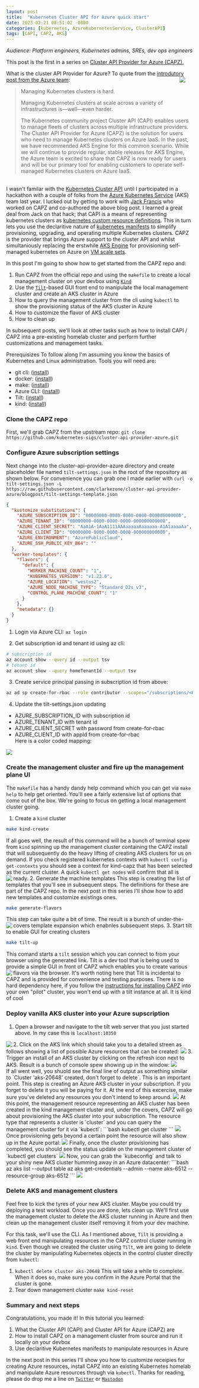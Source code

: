 ```yaml
---
layout: post
title:  "Kubernetes Cluster API for Azure quick start"
date: 2023-02-21 08:51:02 -0800
categories: [kubernetes, AzureKubernetesService, ClusterAPI]
tags: [CAPI, CAPZ, AKS]
---
```

_Audience: Platform engineers, Kubernetes admins, SREs, dev ops engineers_

This post is the first in a series on <a href="https://q6o.to/capza" target="_blank">Cluster API Provider for Azure (CAPZ).</a>

What is the cluster API Provider for Azure?  To quote from the <a href="https://q6o.to/capzb" target="_blank">introdutory post from the Azure team</a>: 
<img style="transform: translatex(0%);left:0; padding-right:20px" src="/static/img/2023-02-21-capz-quickstart/kenny-eliason-uq5RMAZdZG4-unsplash.jpg" align="right"/>
> Managing Kubernetes clusters is hard.
> 
> Managing Kubernetes clusters at scale across a variety of infrastructures is—well—even harder.
> 
> The Kubernetes community project Cluster API (CAPI) enables users to manage fleets of clusters across multiple infrastructure providers. The Cluster API Provider for Azure (CAPZ) is the solution for users who need to manage Kubernetes clusters on Azure IaaS. In the past, we have recommended AKS Engine for this common scenario.  While we will continue to provide regular, stable releases for AKS Engine, the Azure team is excited to share that CAPZ is now ready for users and will be our primary tool for enabling customers to operate self-managed Kubernetes clusters on Azure IaaS.

<br clear="right"/>I wasn't familar with the <a href="httpf://q6o.to/kcapi" target="_blank">Kubernetes Cluster API</a> until I participated in a hackathon with a couple of folks from the <a href="https://q6o.to/aksa" target="_blank">Azure Kubernetes Service</a> (AKS) team last year.  I lucked out by getting to work with <a href="https://q6o.to/jackfrancis" target="_blank">Jack Francis</a> who worked on CAPZ and co-authored the above blog post.  I learned a great deal from Jack on that hack; that CAPI is a means of representing kubernetes clusters as <a href="https://q6o.to/kcrd" target="_blank">kubernetes custom resource definitions</a>.  This in turn lets you use the declaritive nature of <a href="https://q6o.to/kmana" target="_blank">kubernetes manifests</a> to simplify provisioning, upgrading, and operating multiple Kubernetes clusters. CAPZ is the provider that brings Azure support to the cluster API and whilst simultaniously replacing the erstwhile <a href="https://q6o.to/aksengine" target="_blank">AKS Engine</a> for provisioning self-managed kubernetes on Azure on <a href="https://q6o.to/vmssa" target="_blank">VM scale sets</a>.

In this post I'm going to show how to get started from the CAPZ repo and:
1. Run CAPZ from the official repo and using the `makefile` to create a local management cluster on your devbox using <a href="https://q6o.to/kinda" target="_blank">`Kind`</a>
2. Use the <a href="https://q6o.to/tilta" target="_blank">`Tilt`</a>-based GUI front end to manipulate the local management cluster and create an AKS cluster in Azure
3. How to query the management cluster from the cli using `kubectl` to show the provisioning status of the AKS cluster in Azure
4. How to customize the flavor of AKS cluster
5. How to clean up

In subsequent posts, we'll look at other tasks such as how to install CAPI / CAPZ into a pre-existing homelab cluster and perform further customizations and management tasks.

Prerequisizes
To follow along I'm assuming you know the basics of Kubernetes and Linux administration.  Tools you will need are:
- git cli: (<a href="https://q6o.to/giti" target="_blank">install</a>)
- docker: (<a href="https://q6o.to/dockeri" target="_blank">install</a>)
- make: (<a href="https://q6o.to/makei" target="_blank">install</a>)
- Azure CLI: (<a href="https://q6o.to/azclii" target="_blank">install</a>)
- Tilt: (<a href="https://q6o.to/tilti" target="_blank">install</a>)
- kind: (<a href="https://q6o.to/kindi" target="_blank">install</a>)

### Clone the CAPZ repo
First, we'll grab CAPZ from the upstream repo:
`git clone https://github.com/kubernetes-sigs/cluster-api-provider-azure.git`

### Configure Azure subscription settings
Next change into the cluster-api-provider-azure directory and create placeholder file named `tilt-settings.json` in the root of the repository as shown below.  For convenience you can grab one I made earlier with `curl -o tilt-settings.json -L https://raw.githubusercontent.com/clarkezone/cluster-api-provider-azure/blogpost/tilt-settings-template.json`

```json
{
  "kustomize_substitutions": {
    "AZURE_SUBSCRIPTION_ID": "00000000-0000-0000-0000-000000000000",
    "AZURE_TENANT_ID": "00000000-0000-0000-0000-000000000000",
    "AZURE_CLIENT_SECRET": "AaA1A~1AaA1111AAAaaaaaAaaaaaa-A1A1aaaaAa",
    "AZURE_CLIENT_ID": "00000000-0000-0000-0000-000000000000",
    "AZURE_ENVIRONMENT": "AzurePublicCloud",
    "AZURE_SSH_PUBLIC_KEY_B64": ""
  },
  "worker-templates": {
    "flavors": {
      "default": {
        "WORKER_MACHINE_COUNT": "1",
        "KUBERNETES_VERSION": "v1.23.6",
        "AZURE_LOCATION": "westus2",
        "AZURE_NODE_MACHINE_TYPE": "Standard_D2s_v3",
        "CONTROL_PLANE_MACHINE_COUNT": "1"
      }
    },
    "metadata": {}
  }
}
```
1. Login via Azure CLI:
`az login`

2. Get subscription id and tenant id using az cli:
```bash
# subscription id
az account show --query id --output tsv
# tenant id
az account show --query homeTenantId --output tsv
```
3. Create service principal passing in subscription id from above:
```bash
az ad sp create-for-rbac --role contributor --scopes="/subscriptions/<REPLACE-WITH-SUBSCRIPTION-ID-FIELD>"
```
4. Update the tilt-settings.json updating
  - AZURE_SUBSCRIPTION_ID with subscription id
  - AZURE_TENANT_ID with tenant id
  - AZURE_CLIENT_SECRET with password from create-for-rbac
  - AZURE_CLIENT_ID with appId from create-for-rbac<br/>
  Here is a color coded mapping:
  <img style="" src="/static/img/2023-02-21-capz-quickstart/capzidmapping.png" />

### Create the management cluster and fire up the management plane UI
The `makefile` has a handy dandy help command which you can get via `make help` to help get oriented.  You'll see a fairly extensive list of options that come out of the box.  We're going to focus on getting a local management cluster going.

1. Create a `kind` cluster
  ```bash
  make kind-create
  ```
  If all goes well, the result of this command will be a bunch of terminal spew from `kind` spinning up the management cluster containing the CAPZ install that will subsequently do the heavy lifting of creating AKS clusters for us on demand.  If you check registered kubernetes contexts with `kubectl config get-contexts` you should see a context for kind-capz that has been selected as the current cluster.  A quick `kubectl get nodes` will confirm that all is ready.
  <img style="" src="/static/img/2023-02-21-capz-quickstart/kindrunning.png" align="left"/>
2. Generate the machine templates
  This step is creating the list of templates that you'll see in subsequent steps.  The definitions for these are part of the CAPZ repo.  In the next post in this series I'll show how to add new templates and customize existings ones.
  ```bash
  make generate-flavors
  ```
  This step can take quite a bit of time.  The result is a bunch of under-the-covers template expansion which enabnles subsequent steps.
  <img style="" src="/static/img/2023-02-21-capz-quickstart/generate-flavors.png" align="left"/>
3. Start tilt to enable GUI for creating clusters
  ```bash
  make tilt-up
  ```
  This comand starts a `tilt` session which you can connect to from your browser using the generated link.  Tilt is a dev tool that is being used to provide a simple GUI in front of CAPZ which enables you to create various flavors via the browser.
  <img style="" src="/static/img/2023-02-21-capz-quickstart/tiltupcmd.png" align="left"/>
  It's worth noting here that Tilt is incidental to CAPZ and is provided for convenience and testing purposes.  There is no hard dependency here, if you follow the <a href="https://q6o.to/capzi" target="_blank">instructions for installing CAPZ</a> into your own "pilot" cluster, you won't end up with a tilt instance at all.  It is kind of cool

### Deploy vanilla AKS cluster into your Azure supscription
  1. Open a browser and navigate to the tilt web server that you just started above.  In my case this is `localhost:10350`
  <img style="" src="/static/img/2023-02-21-capz-quickstart/tiltupgui.png" align="left"/>
  2. Click on the AKS link which should take you to a detailed streen as follows showing a list of possible Azure resources that can be created:
  <img style="" src="/static/img/2023-02-21-capz-quickstart/launchakspng.png" />
  3. Trigger an install of an AKS cluster by clicking on the refresh icon next to AKS.  Result is a bunch of console spew showing up in the window:
  <img style="" src="/static/img/2023-02-21-capz-quickstart/startinstall.png" />
  <br/>If all went well, you shuold see the final line of output as something similar to `Cluster 'aks-20648' created, don't forget to delete`.  This is an important point.  This step is creating an Azure AKS cluster in your subscription.  If you forget to delete it you will be paying for it.  At the end of this excercise, make sure you've deleted any resources you don't intend to keep around.
  <img style="" src="/static/img/2023-02-21-capz-quickstart/aksinstallcompletetiltgui.png" />
  At this point, the management resource representing an AKS cluster has been created in the kind management cluster and, under the covers, CAPZ will go about provisioning the AKS cluster into your subscription.  The resource type that represents a cluster is `cluster` and you can query the management cluster for it via `kubectl`:
  ```bash
  kubectl get cluster
  ```
  <img style="" src="/static/img/2023-02-21-capz-quickstart/get-cluster.png" />
  Once provisioning gets beyond a certain point the resource will also show up in the Azure portal:
  <img style="" src="/static/img/2023-02-21-capz-quickstart/node-pools-provisioning-in-portal.png" />
  Finally, once the cluster provisioning has completed, you should see the status update on the management cluster of `kubectl get clusters`
  <img style="" src="/static/img/2023-02-21-capz-quickstart/Cluster Provisioned.png" />
  Now, you can grab the `kubeconfig` and talk to your shiny new AKS cluster humming away in an Azure datacenter:
  ```bash
  az aks list --output table
  az aks get-credentials --admin --name aks-6512 --resource-group aks-6512
  ```
  <img style="" src="/static/img/2023-02-21-capz-quickstart/aksgetnodes.png" />


### Delete AKS and management clusters
  Feel free to kick the tyres of your new AKS cluster.  Maybe you could try deploying a test workload.  Once you are done, lets clean up.  We'll first use the management cluster to delete the AKS cluster running in Azure and then clean up the management cluster itself removing it from your dev machine.
  
  For this task, we'll use the CLI.  As I mentioned above, `Tilt` is providing a web front end manipulating resources in the CAPZ control cluster running in `kind`.  Even though we created the cluster using `Tilt`, we are going to delete the cluster by manipulating Kubernetes objects in the control cluster directly from `kubectl`:
  1. `kubectl delete cluster aks-20648`
  This will take a while to complete.  When it does so, make sure you confirm in the Azure Portal that the cluster is gone.
  2. Tear down management cluster
  `make kind-reset`

### Summary and next steps
Congratulations, you made it!  In this tutorial you learned:
1. What the Cluster API (CAPI) and Cluster API for Azure (CAPZ) are
2. How to install CAPZ on a management cluster from source and run it locally on your devbox
3. Use declaritive Kubernetes manifests to manipulate resources in Azure

In the next post in this series I'll show you how to customize receipies for creating Azure resources, install CAPZ into an existing Kubernetes homelab and manipulate Azure resources through via `kubectl`.  Thanks for reading, please do drop me a line on <a href="https://q6o.to/czt" target="_blank">`Twitter`</a> or <a href="https://q6o.to/czm" target="_blank">`Mastodon`</a>